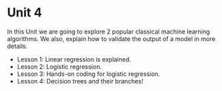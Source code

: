 # Unit 4

In this Unit we are going to explore 2 popular classical machine learning algorithms. We also, explain how to validate the output of a model in more details. 

- Lesson 1: Linear regression is explained.
- Lesson 2: Logistic regression.
- Lesson 3: Hands-on coding for logistic regression.
- Lesson 4: Decision trees and their branches!  

